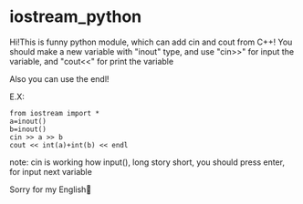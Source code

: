 # iostream_python

Hi!This is funny python module, which can add cin and cout from C++!
You should make a new variable with "inout" type, and use "cin>>" for input the variable, and "cout<<" for print the variable

Also you can use the endl!

E.X:

	from iostream import *
	a=inout()
	b=inout()
	cin >> a >> b
	cout << int(a)+int(b) << endl


note:
cin is working how input(), long story short, you should press enter, for input next variable

Sorry for my English🤡
